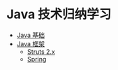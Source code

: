 # Java 技术归纳学习

* [Java 基础](/)
* [Java 框架](/)
    * [Struts 2.x](Java_Framwork/Struts_2.x/readme.md)
    * [Spring](/)



